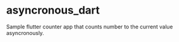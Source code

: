 # asyncronous_dart

Sample flutter counter app that counts number to the current value asyncronously.
